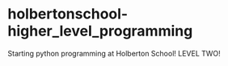 # holbertonschool-higher_level_programming
Starting python programming at Holberton School!
LEVEL TWO!
